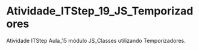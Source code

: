 # Atividade_ITStep_19_JS_Temporizadores
Atividade ITStep Aula_15 módulo JS_Classes utilizando Temporizadores.
